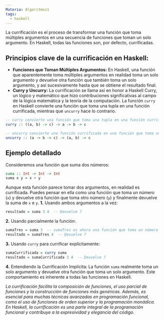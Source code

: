 ```yaml
---
Materia: Algoritmos1
tags:
  - haskell
---
```

La currificación es el proceso de transformar una función que toma múltiples argumentos en una secuencia de funciones que toman un solo argumento. En Haskell, todas las funciones son, por defecto, currificadas.
## Principios clave de la currificación en Haskell:
- **Funciones que Toman Múltiples Argumentos:** En Haskell, una función que aparentemente toma múltiples argumentos en realidad toma un solo argumento y devuelve otra función que también toma un solo argumento, y así sucesivamente hasta que se obtiene el resultado final.
- **Curry y Uncurry:** La currificación se llama así en honor a Haskell Curry, un lógico y matemático que hizo contribuciones significativas al campo de la lógica matemática y la teoría de la computación. La función `curry` en Haskell convierte una función que toma una tupla en una función currificada, mientras que `uncurry` hace lo contrario.
```haskell
-- curry convierte una función que toma una tupla en una función currificada
curry :: ((a, b) -> c) -> a -> b -> c

-- uncurry convierte una función currificada en una función que toma una tupla
uncurry :: (a -> b -> c) -> (a, b) -> c
```

## Ejemplo detallado
Consideremos una función que suma dos números:
```haskell
suma :: Int -> Int -> Int
suma x y = x + y
```
Aunque esta función parece tomar dos argumentos, en realidad es currificada. Puedes pensar en ella como una función que toma un número (`x`) y devuelve otra función que toma otro número (`y`) y finalmente devuelve la suma de `x` e `y`.
**1.** Usando ambos argumentos a la vez:
```haskell
resultado = suma 3 4  -- Devuelve 7
```
**2.** Usando parcialmente la función:
```haskell
sumaTres = suma 3  -- sumaTres es ahora una función que toma un número y suma 3 a ese número
resultado = sumaTres 4  -- Devuelve 7
```
**3.** Usando `curry` para currificar explícitamente:
```haskell
sumaCurrificada = curry suma
resultado = sumaCurrificada 3 4  -- Devuelve 7
```
**4.** Entendiendo la Currificación Implícita: La función `suma` realmente toma un solo argumento y devuelve otra función que toma un solo argumento. Este comportamiento es inherente a todas las funciones en Haskell.

*La currificación facilita la composición de funciones, el uso parcial de funciones y la construcción de funciones más genéricas. Además, es esencial para muchas técnicas avanzadas en programación funcional, como el uso de funciones de orden superior y la programación monádica. En Haskell, la currificación es una parte integral de la programación funcional y contribuye a la expresividad y elegancia del código.*
